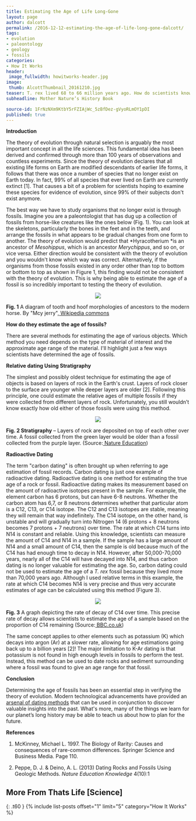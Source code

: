 ```yaml
---
title: Estimating the Age of Life Long-Gone
layout: page
author: dalcott
permalink: /2016-12-12-estimating-the-age-of-life-long-gone-dalcott/
tags:
- evolution
- paleontology
- geology
- fossils
categories:
- How It Works
header:
 image_fullwidth: howitworks-header.jpg
image:
 thumb: AlcottThumbnail_20161210.jpg
teaser: T. rex lived 68 to 66 million years ago. How do scientists know the ages of things that lived long before humans existed?
subheadline: Mother Nature’s History Book

source-id: 1FrNzNXm9KtbY5rFZIAjWc_5zBfDez-gVyoRLmOY1pDI
published: true
---
```


**Introduction**

The theory of evolution through natural selection is arguably the most important concept in all the life sciences. This fundamental idea has been derived and confirmed through more than 100 years of observations and countless experiments. Since the theory of evolution declares that all existing life forms on Earth are modified descendants of earlier life forms, it follows that there was once a number of species that no longer exist on Earth today. In fact, 99% of all species that ever lived on Earth are currently extinct [1]. That causes a bit of a problem for scientists hoping to examine these species for evidence of evolution, since 99% of their subjects don't exist anymore.

The best way we have to study organisms that no longer exist is through fossils. Imagine you are a paleontologist that has dug up a collection of fossils from horse-like creatures like the ones below (Fig. 1). You can look at the skeletons, particularly the bones in the feet and in the teeth, and arrange the fossils in what appears to be gradual changes from one form to another. The theory of evolution would predict that *Hyracotherium *is an ancestor of *Mesohippus*, which is an ancestor *Merychippus*, and so on, or vice versa. Either direction would be consistent with the theory of evolution and you wouldn't know which way was correct. Alternatively, if the organisms from those fossils existed in any order other than top to bottom or bottom to top as shown in Figure 1, this finding would not be consistent with the theory of evolution. This is why being able to estimate the age of a fossil is so incredibly important to testing the theory of evolution.

<div style="text-align:center"><img src ="https://upload.wikimedia.org/wikipedia/commons/d/dd/Horseevolution.png"/></div>

**Fig. 1** A diagram of tooth and hoof morphologies of ancestors to the modern horse. By "Mcy jerry",[ Wikipedia commons](https://en.wikipedia.org/wiki/Evolution_of_the_horse#/media/File:Horseevolution.png)

 

**How do they estimate the age of fossils?**

There are several methods for estimating the age of various objects. Which method you need depends on the type of material of interest and the approximate age range of the material. I'll highlight just a few ways scientists have determined the age of fossils.

**Relative dating Using Stratigraphy**

The simplest and possibly oldest technique for estimating the age of objects is based on layers of rock in the Earth's crust. Layers of rock closer to the surface are younger while deeper layers are older [2]. Following this principle, one could estimate the relative ages of multiple fossils if they were collected from different layers of rock. Unfortunately, you still wouldn’t know exactly how old either of those fossils were using this method.

<div style="text-align:center"><img src ="http://www.nature.com/scitable/content/ne0000/ne0000/ne0000/ne0000/107976089/Fig.2_1_2.jpg"/></div>

**Fig. 2 Stratigraphy** – Layers of rock are deposited on top of each other over time. A fossil collected from the green layer would be older than a fossil collected from the purple layer. (Source:[ Nature Education](http://www.nature.com/scitable/content/ne0000/ne0000/ne0000/ne0000/107976089/Fig.2_1_2.jpg))

**Radioactive Dating**

The term "carbon dating" is often brought up when referring to age estimation of fossil records. Carbon dating is just one example of radioactive dating. Radioactive dating is one method for estimating the true age of a rock or fossil. Radioactive dating makes its measurement based on the amount of radioactive isotopes present in the sample. For example, the element carbon has 6 protons, but can have 6-8 neutrons. Whether the carbon atom has 6,7, or 8 neutrons determines whether that particular atom is a C12, C13, or C14 isotope. The C12 and C13 isotopes are stable, meaning they will remain that way indefinitely. The C14 isotope, on the other hand, is unstable and will gradually turn into Nitrogen 14 (6 protons + 8 neutrons becomes 7 protons + 7 neutrons) over time. The rate at which C14 turns into N14 is constant and reliable. Using this knowledge, scientists can measure the amount of C14 and N14 in a sample. If the sample has a large amount of N14 and a small amount of C14, then the sample is old because much of the C14 has had enough time to decay in N14. However, after 50,000-70,000 years, nearly all of the C14 will have decayed into N14, and thus carbon dating is no longer valuable for estimating the age. So, carbon dating could not be used to estimate the age of a *T. rex* fossil because they lived more than 70,000 years ago. Although I used relative terms in this example, the rate at which C14 becomes N14 is very precise and thus very accurate estimates of age can be calculated using this method (Figure 3).

<div style="text-align:center"><img src ="http://www.bbc.co.uk/staticarchive/e10a8663853252ab4b061504507b58a0bef35b44.gif"/></div>

**Fig. 3** A graph depicting the rate of decay of C14 over time. This precise rate of decay allows scientists to estimate the age of a sample based on the proportion of C14 remaining (Source:[ BBC.co.uk](http://www.bbc.co.uk/staticarchive/e10a8663853252ab4b061504507b58a0bef35b44.gif))

The same concept applies to other elements such as potassium (K) which decays into argon (Ar) at a slower rate, allowing for age estimations going back up to a billion years [2]! The major limitation to K-Ar dating is that potassium is not found in high enough levels in fossils to perform the test. Instead, this method can be used to date rocks and sediment surrounding where a fossil was found to give an age range for that fossil.

**Conclusion**

Determining the age of fossils has been an essential step in verifying the theory of evolution. Modern technological advancements have provided an[ arsenal of dating methods](https://en.wikipedia.org/wiki/Chronological_dating) that can be used in conjunction to discover valuable insights into the past. What's more, many of the things we learn for our planet’s long history may be able to teach us about how to plan for the future.

**References**

1. McKinney, Michael L. 1997. The Biology of Rarity: Causes and consequences of rare-common differences. Springer Science and Business Media. Page 110.

2. Peppe, D. J. & Deino, A. L. (2013) Dating Rocks and Fossils Using Geologic Methods. *Nature Education Knowledge* 4(10):1

## More From Thats Life [Science]
{: .t60 }
{% include list-posts offset="1" limit="5" category="How It Works" %}


